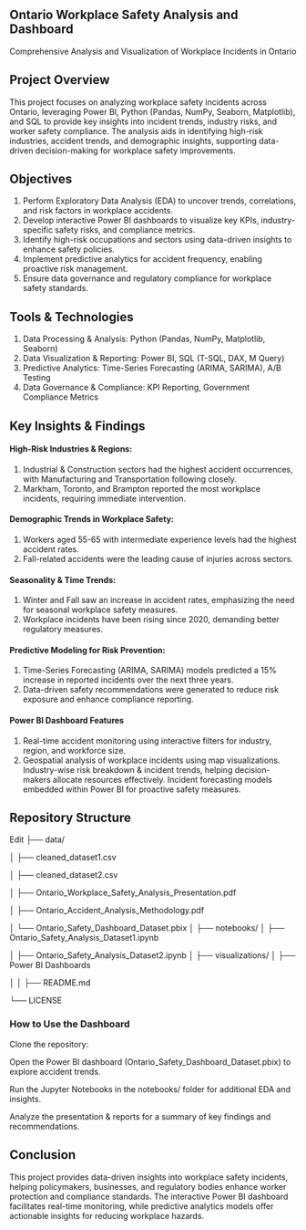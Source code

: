 ## Ontario Workplace Safety Analysis and Dashboard

Comprehensive Analysis and Visualization of Workplace Incidents in Ontario

## Project Overview

This project focuses on analyzing workplace safety incidents across Ontario, leveraging Power BI, Python (Pandas, NumPy, Seaborn, Matplotlib), and SQL to provide key insights into incident trends, industry risks, and worker safety compliance. The analysis aids in identifying high-risk industries, accident trends, and demographic insights, supporting data-driven decision-making for workplace safety improvements.

## Objectives

1. Perform Exploratory Data Analysis (EDA) to uncover trends, correlations, and risk factors in workplace accidents.
2. Develop interactive Power BI dashboards to visualize key KPIs, industry-specific safety risks, and compliance metrics.
3. Identify high-risk occupations and sectors using data-driven insights to enhance safety policies.
4. Implement predictive analytics for accident frequency, enabling proactive risk management.
5. Ensure data governance and regulatory compliance for workplace safety standards.

## Tools & Technologies

1. Data Processing & Analysis: Python (Pandas, NumPy, Matplotlib, Seaborn)
2. Data Visualization & Reporting: Power BI, SQL (T-SQL, DAX, M Query)
3. Predictive Analytics: Time-Series Forecasting (ARIMA, SARIMA), A/B Testing
4. Data Governance & Compliance: KPI Reporting, Government Compliance Metrics

## Key Insights & Findings

#### High-Risk Industries & Regions:

1. Industrial & Construction sectors had the highest accident occurrences, with Manufacturing and Transportation following closely.
2. Markham, Toronto, and Brampton reported the most workplace incidents, requiring immediate intervention.

#### Demographic Trends in Workplace Safety:

1. Workers aged 55-65 with intermediate experience levels had the highest accident rates.
2. Fall-related accidents were the leading cause of injuries across sectors.

#### Seasonality & Time Trends:

1. Winter and Fall saw an increase in accident rates, emphasizing the need for seasonal workplace safety measures.
2. Workplace incidents have been rising since 2020, demanding better regulatory measures.

#### Predictive Modeling for Risk Prevention:

1. Time-Series Forecasting (ARIMA, SARIMA) models predicted a 15% increase in reported incidents over the next three years.
2. Data-driven safety recommendations were generated to reduce risk exposure and enhance compliance reporting.

#### Power BI Dashboard Features
1. Real-time accident monitoring using interactive filters for industry, region, and workforce size.
2. Geospatial analysis of workplace incidents using map visualizations.
Industry-wise risk breakdown & incident trends, helping decision-makers allocate resources effectively.
Incident forecasting models embedded within Power BI for proactive safety measures.

## Repository Structure

Edit
├── data/

│   ├── cleaned_dataset1.csv

│   ├── cleaned_dataset2.csv

│   ├── Ontario_Workplace_Safety_Analysis_Presentation.pdf

│   ├── Ontario_Accident_Analysis_Methodology.pdf

│   └── Ontario_Safety_Dashboard_Dataset.pbix
│
├── notebooks/
│   ├── Ontario_Safety_Analysis_Dataset1.ipynb

│   ├── Ontario_Safety_Analysis_Dataset2.ipynb
│
├── visualizations/
│   ├── Power BI Dashboards

│ 
│
├── README.md

└── LICENSE

### How to Use the Dashboard

Clone the repository:

Open the Power BI dashboard (Ontario_Safety_Dashboard_Dataset.pbix) to explore accident trends.

Run the Jupyter Notebooks in the notebooks/ folder for additional EDA and insights.

Analyze the presentation & reports for a summary of key findings and recommendations.

## Conclusion

This project provides data-driven insights into workplace safety incidents, helping policymakers, businesses, and regulatory bodies enhance worker protection and compliance standards. The interactive Power BI dashboard facilitates real-time monitoring, while predictive analytics models offer actionable insights for reducing workplace hazards.

